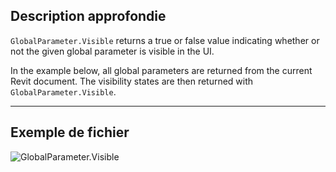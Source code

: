 ## Description approfondie
`GlobalParameter.Visible` returns a true or false value indicating whether or not the given global parameter is visible in the UI.

In the example below, all global parameters are returned from the current Revit document. The visibility states are then returned with `GlobalParameter.Visible`.
___
## Exemple de fichier

![GlobalParameter.Visible](./Revit.Elements.GlobalParameter.Visible_img.jpg)
